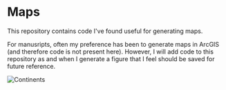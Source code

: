 # Maps

This repository contains code I've found useful for generating maps.

For manusripts, often my preference has been to generate maps in ArcGIS (and therefore code is not present here). However, I will add code to this repository as and when I generate a figure that I feel should be saved for future reference.

![Continents](https://user-images.githubusercontent.com/90012658/165668720-67addf31-9d5a-4cba-b127-976d0ad45d38.png)
